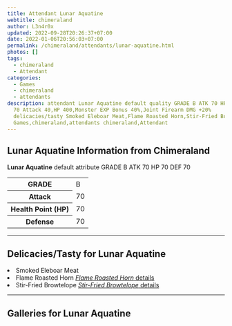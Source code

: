 ```yaml
---
title: Attendant Lunar Aquatine
webtitle: chimeraland
author: L3n4r0x
updated: 2022-09-28T20:26:37+07:00
date: 2022-01-06T20:56:03+07:00
permalink: /chimeraland/attendants/lunar-aquatine.html
photos: []
tags:
  - chimeraland
  - Attendant
categories:
  - Games
  - chimeraland
  - attendants
description: attendant Lunar Aquatine default quality GRADE B ATK 70 HP 70 DEF
  70 Attack 40,HP 400,Monster EXP Bonus 40%,Joint Firearm DMG +20%
  delicacies/tasty Smoked Eleboar Meat,Flame Roasted Horn,Stir-Fried Browtelope
  Games,chimeraland,attendants chimeraland,Attendant
---
```


<section id="bootstrap-wrapper"><link rel="stylesheet" href="https://rawcdn.githack.com/dimaslanjaka/Web-Manajemen/870a349/css/bootstrap-5-3-0-alpha3-wrapper.css"/><h2 id="attribute">Lunar Aquatine Information from Chimeraland</h2><p><b>Lunar Aquatine</b> default attribute GRADE B ATK 70 HP 70 DEF 70<table><tr><th>GRADE</th><td>B</td></tr><tr><th>Attack</th><td>70</td></tr><tr><th>Health Point (HP)</th><td>70</td></tr><tr><th>Defense</th><td>70</td></tr></table></p><hr/><h2 id="delicacies">Delicacies/Tasty for Lunar Aquatine</h2><div class="bg-dark text-light"><li class="d-flex justify-content-between bg-dark text-light">Smoked Eleboar Meat </li><li class="d-flex justify-content-between bg-dark text-light">Flame Roasted Horn <a href="/chimeraland/recipes/flame-roasted-horn.html" class="text-primary" title="Click here to view recipe Flame Roasted Horn details"><i>Flame Roasted Horn</i> details</a></li><li class="d-flex justify-content-between bg-dark text-light">Stir-Fried Browtelope <a href="/chimeraland/recipes/stir-fried-browtelope.html" class="text-primary" title="Click here to view recipe Stir-Fried Browtelope details"><i>Stir-Fried Browtelope</i> details</a></li></div><hr/><div id="gallery"><h2>Galleries for Lunar Aquatine</h2><div class="row"></div></div></section>